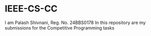 # IEEE-CS-CC
I am Palash Shivnani, Reg. No. 24BBS0178  In this repository are my submissions for the Competitive Programming tasks
